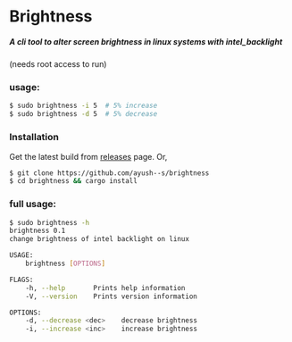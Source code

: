 # Brightness

##### A cli tool to alter screen brightness in linux systems with intel_backlight

(needs root access to run)

### usage:
```bash
$ sudo brightness -i 5  # 5% increase
$ sudo brightness -d 5  # 5% decrease
```

### Installation
Get the latest build from [releases](https://github.com/ayush--s/brightness/releases) page. Or,

```bash
$ git clone https://github.com/ayush--s/brightness
$ cd brightness && cargo install
```

### full usage:
```bash
$ sudo brightness -h
brightness 0.1
change brightness of intel backlight on linux

USAGE:
    brightness [OPTIONS]

FLAGS:
    -h, --help       Prints help information
    -V, --version    Prints version information

OPTIONS:
    -d, --decrease <dec>    decrease brightness
    -i, --increase <inc>    increase brightness
```
